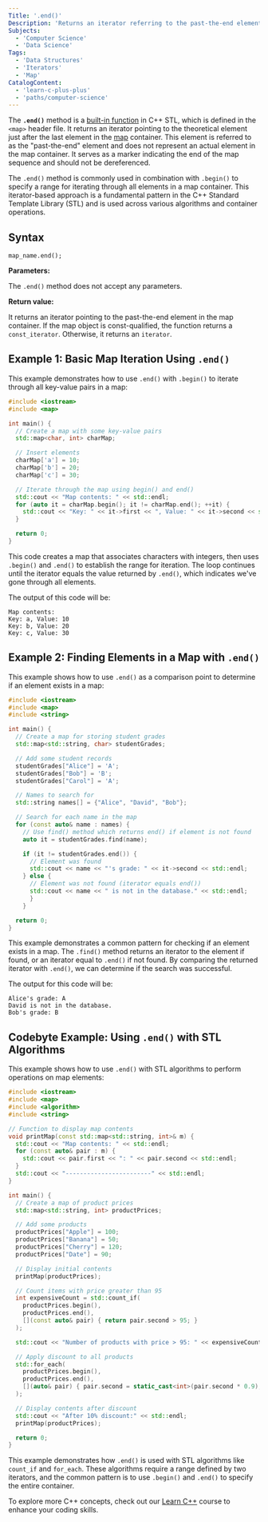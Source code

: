 ```yaml
---
Title: '.end()'
Description: 'Returns an iterator referring to the past-the-end element in a map container.'
Subjects:
  - 'Computer Science'
  - 'Data Science'
Tags:
  - 'Data Structures'
  - 'Iterators'
  - 'Map'
CatalogContent:
  - 'learn-c-plus-plus'
  - 'paths/computer-science'
---
```


The **`.end()`** method is a [built-in function](https://www.codecademy.com/resources/docs/cpp/functions) in C++ STL, which is defined in the `<map>` header file. It returns an iterator pointing to the theoretical element just after the last element in the [map](https://www.codecademy.com/resources/docs/cpp/maps) container. This element is referred to as the "past-the-end" element and does not represent an actual element in the map container. It serves as a marker indicating the end of the map sequence and should not be dereferenced.

The `.end()` method is commonly used in combination with `.begin()` to specify a range for iterating through all elements in a map container. This iterator-based approach is a fundamental pattern in the C++ Standard Template Library (STL) and is used across various algorithms and container operations.

## Syntax

```pseudo
map_name.end();
```

**Parameters:**

The `.end()` method does not accept any parameters.

**Return value:**

It returns an iterator pointing to the past-the-end element in the map container. If the map object is const-qualified, the function returns a `const_iterator`. Otherwise, it returns an `iterator`.

## Example 1: Basic Map Iteration Using `.end()`

This example demonstrates how to use `.end()` with `.begin()` to iterate through all key-value pairs in a map:

```cpp
#include <iostream>
#include <map>

int main() {
  // Create a map with some key-value pairs
  std::map<char, int> charMap;

  // Insert elements
  charMap['a'] = 10;
  charMap['b'] = 20;
  charMap['c'] = 30;

  // Iterate through the map using begin() and end()
  std::cout << "Map contents: " << std::endl;
  for (auto it = charMap.begin(); it != charMap.end(); ++it) {
    std::cout << "Key: " << it->first << ", Value: " << it->second << std::endl;
  }

  return 0;
}
```

This code creates a map that associates characters with integers, then uses `.begin()` and `.end()` to establish the range for iteration. The loop continues until the iterator equals the value returned by `.end()`, which indicates we've gone through all elements.

The output of this code will be:

```shell
Map contents:
Key: a, Value: 10
Key: b, Value: 20
Key: c, Value: 30
```

## Example 2: Finding Elements in a Map with `.end()`

This example shows how to use `.end()` as a comparison point to determine if an element exists in a map:

```cpp
#include <iostream>
#include <map>
#include <string>

int main() {
  // Create a map for storing student grades
  std::map<std::string, char> studentGrades;

  // Add some student records
  studentGrades["Alice"] = 'A';
  studentGrades["Bob"] = 'B';
  studentGrades["Carol"] = 'A';

  // Names to search for
  std::string names[] = {"Alice", "David", "Bob"};

  // Search for each name in the map
  for (const auto& name : names) {
    // Use find() method which returns end() if element is not found
    auto it = studentGrades.find(name);

    if (it != studentGrades.end()) {
      // Element was found
      std::cout << name << "'s grade: " << it->second << std::endl;
    } else {
      // Element was not found (iterator equals end())
      std::cout << name << " is not in the database." << std::endl;
      }
    }

  return 0;
}
```

This example demonstrates a common pattern for checking if an element exists in a map. The `.find()` method returns an iterator to the element if found, or an iterator equal to `.end()` if not found. By comparing the returned iterator with `.end()`, we can determine if the search was successful.

The output for this code will be:

```shell
Alice's grade: A
David is not in the database.
Bob's grade: B
```

## Codebyte Example: Using `.end()` with STL Algorithms

This example shows how to use `.end()` with STL algorithms to perform operations on map elements:

```cpp
#include <iostream>
#include <map>
#include <algorithm>
#include <string>

// Function to display map contents
void printMap(const std::map<std::string, int>& m) {
  std::cout << "Map contents: " << std::endl;
  for (const auto& pair : m) {
    std::cout << pair.first << ": " << pair.second << std::endl;
  }
  std::cout << "------------------------" << std::endl;
}

int main() {
  // Create a map of product prices
  std::map<std::string, int> productPrices;

  // Add some products
  productPrices["Apple"] = 100;
  productPrices["Banana"] = 50;
  productPrices["Cherry"] = 120;
  productPrices["Date"] = 90;

  // Display initial contents
  printMap(productPrices);

  // Count items with price greater than 95
  int expensiveCount = std::count_if(
    productPrices.begin(),
    productPrices.end(),
    [](const auto& pair) { return pair.second > 95; }
  );

  std::cout << "Number of products with price > 95: " << expensiveCount << std::endl;

  // Apply discount to all products
  std::for_each(
    productPrices.begin(),
    productPrices.end(),
    [](auto& pair) { pair.second = static_cast<int>(pair.second * 0.9); }
  );

  // Display contents after discount
  std::cout << "After 10% discount:" << std::endl;
  printMap(productPrices);

  return 0;
}
```

This example demonstrates how `.end()` is used with STL algorithms like `count_if` and `for_each`. These algorithms require a range defined by two iterators, and the common pattern is to use `.begin()` and `.end()` to specify the entire container.

To explore more C++ concepts, check out our [Learn C++](https://www.codecademy.com/learn/learn-c-plus-plus) course to enhance your coding skills.
